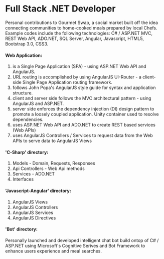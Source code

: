 # Full Stack .NET Developer
Personal contributions to Gourmet Swap, a social market built off the idea connecting communities to home-cooked meals prepared by local Chefs. Example codes include the following technologies: C# / ASP.NET MVC, REST Web API, ADO.NET, SQL Server, Angular, Javascript, HTML5, Bootstrap 3.0, CSS3.

#### Web Application:
1) is a Single Page Application (SPA) - using ASP.NET Web API and AngularJS.
2) URL routing is accomplished by using AngularJS UI-Router - a client-side Single Page Application routing framework.
3) follows John Popa's AngularJS style guide for syntax and application structure.
4) client and server side follows the MVC architectural pattern - using AngularJS and ASP.NET.
5) server side enforces the dependency injection (DI) design pattern to promote a loosely coupled application. Unity container used to resolve dependencies. 
6) uses ASP.NET Web API and ADO.NET to create REST based services (Web APIs) 
7) uses AngularJS Controllers / Services to request data from the Web APIs to serve data to AngularJS Views 


#### 'C-Sharp' directory:
1) Models - Domain, Requests, Responses
2) Api Controllers - Web Api methods
3) Services - ADO.NET
4) Interfaces 

#### 'Javascript-Angular' directory:
1) AngularJS Views
2) AngularJS Controllers
3) AngularJS Services
4) AngularJS Directives

#### 'Bot' directory:
Personally launched and developed intelligent chat bot build ontop of C# / ASP.NET using Microsoft's Cognitive Serives and Bot Framework to enhance users experience and meal searches.

